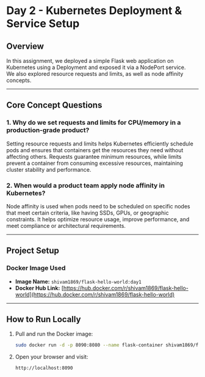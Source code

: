 # Day 2 - Kubernetes Deployment & Service Setup

## **Overview**

In this assignment, we deployed a simple Flask web application on Kubernetes using a Deployment and exposed it via a NodePort service.  
We also explored resource requests and limits, as well as node affinity concepts.

---

## **Core Concept Questions**

### **1. Why do we set requests and limits for CPU/memory in a production-grade product?**

Setting resource requests and limits helps Kubernetes efficiently schedule pods and ensures that containers get the resources they need without affecting others.
Requests guarantee minimum resources, while limits prevent a container from consuming excessive resources, maintaining cluster stability and performance.

### **2. When would a product team apply node affinity in Kubernetes?**

Node affinity is used when pods need to be scheduled on specific nodes that meet certain criteria, like having SSDs, GPUs, or geographic constraints.
It helps optimize resource usage, improve performance, and meet compliance or architectural requirements.

---

## **Project Setup**

### **Docker Image Used**

- **Image Name:** `shivam1869/flask-hello-world:day1`
- **Docker Hub Link:** [https://hub.docker.com/r/shivam1869/flask-hello-world](https://hub.docker.com/r/shivam1869/flask-hello-world)

---

## **How to Run Locally**

1. Pull and run the Docker image:

   ```bash
   sudo docker run -d -p 8090:8080 --name flask-container shivam1869/flask-hello-world:day1
   ```
  
2. Open your browser and visit:
   ```bash
   http://localhost:8090
   ```

